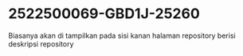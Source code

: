 # 2522500069-GBD1J-25260
Biasanya akan di tampilkan pada sisi kanan halaman repository berisi deskripsi repository 
